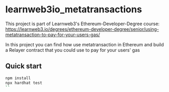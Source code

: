# learnweb3io_metatransactions

This project is part of Learnweb3's Ethereum-Developer-Degree course: https://learnweb3.io/degrees/ethereum-developer-degree/senior/using-metatransaction-to-pay-for-your-users-gas/

In this project you can find how use metatransaction in Ethereum and build a Relayer contract that you could use to pay for your users' gas

## Quick start

```bash
npm install
npx hardhat test
``
